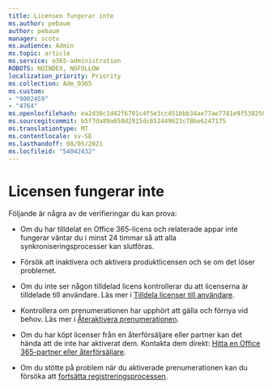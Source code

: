 ```yaml
---
title: Licensen fungerar inte
ms.author: pebaum
author: pebaum
manager: scotv
ms.audience: Admin
ms.topic: article
ms.service: o365-administration
ROBOTS: NOINDEX, NOFOLLOW
localization_priority: Priority
ms.collection: Adm_O365
ms.custom:
- "9002459"
- "4764"
ms.openlocfilehash: ea2d30c1d42f6701c4f5e3cc451bbb34ae77ae7781e9f5382502eeb9782ea023
ms.sourcegitcommit: b5f7da89a650d2915dc652449623c78be6247175
ms.translationtype: MT
ms.contentlocale: sv-SE
ms.lasthandoff: 08/05/2021
ms.locfileid: "54042432"
---
```

# <a name="license-not-working"></a>Licensen fungerar inte

Följande är några av de verifieringar du kan prova:

- Om du har tilldelat en Office 365-licens och relaterade appar inte fungerar väntar du i minst 24 timmar så att alla synkroniseringsprocesser kan slutföras. 

- Försök att inaktivera och aktivera produktlicensen och se om det löser problemet. 

- Om du inte ser någon tilldelad licens kontrollerar du att licenserna är tilldelade till användare. Läs mer i [Tilldela licenser till användare](https://docs.microsoft.com/microsoft-365/admin/manage/assign-licenses-to-users?view=o365-worldwide).

- Kontrollera om prenumerationen har upphört att gälla och förnya vid behov. Läs mer i [Återaktivera prenumerationen](https://docs.microsoft.com/alchemyinsights/reactivate-your-subscription). 

- Om du har köpt licenser från en återförsäljare eller partner kan det hända att de inte har aktiverat dem. Kontakta dem direkt: [Hitta en Office 365-partner eller återförsäljare](https://docs.microsoft.com//microsoft-365/admin/manage/find-your-partner-or-reseller).

- Om du stötte på problem när du aktiverade prenumerationen kan du försöka att [fortsätta registreringsprocessen](https://go.microsoft.com/fwlink/?linkid=2126800).
